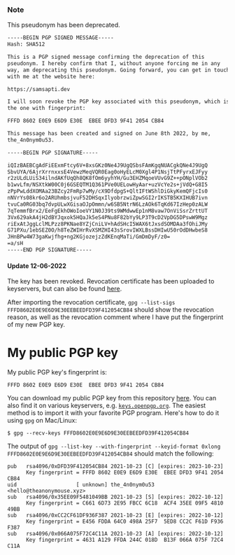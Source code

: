 ### Note

This pseudonym has been deprecated.

```txt
-----BEGIN PGP SIGNED MESSAGE-----
Hash: SHA512

This is a PGP signed message confirming the deprecation of this
pseudonym. I hereby confirm that I, without anyone forcing me in any
way, am deprecating this pseudonym. Going forward, you can get in touch
with me at the website here:

https://samsapti.dev

I will soon revoke the PGP key associated with this pseudonym, which is
the one with fingerprint:

FFFD 8602 E0E9 E6D9 E30E  EBEE DFD3 9F41 2054 CB84

This message has been created and signed on June 8th 2022, by me,
the_4n0nym0u53.

-----BEGIN PGP SIGNATURE-----

iQIzBAEBCgAdFiEExmFtcy6V+8xsGKz0Ne4J9UgQSbsFAmKgqNUACgkQNe4J9UgQ
SbvUYA/6AjrXrrnxxsE4VewzMeqVQR0Eag0oHyELcM0Xgl4P1NsjTtPFyrxEJFyy
r2zULdLUiS34ilndAKfUqQh8QK8fOm6yyhYH/Gu3EHZMqoeVUvG9Z++pONplVOb2
b1wvLfm/NSXtkW00C0j6GSEQTM1Q361PVe0UELowHyAar+uzVcYe2s+jVdQ+G8I5
zPpPwLddXOMAa23BZcy2FmRp7wMy/cX9DfdpgS+QltIFtWShlDiGkyKemQFjcIs0
nNVrYs08kr6o2ARUhmbsjvuF52DHSqxIlyobrzwiZpwSGI2rIKSTB5KXIHUB7ivn
tvuCa0RG03bq7dvpULwXGisaOJpOmmn/w6SB5NtrN6LzAOk6TqKd67IzHep0zALW
7qTemmfBrx2/EeFgEkhOWoIoeVY1N0J39ts9WMdwwEp1nM8vaw7OnViSsrZrttUT
3Vx629akA4jH2dBYJqxok5HQaJk5eS4PNu8F82bYy9LP3T9cD2VpDG5DPswW9Mgz
riExAtJggLclMLPzz8PKNae8YZjCniLV+hAdSHcI5WAX6tJxsdSOMDAa3fOhiJMy
G71PXu/1ebSEZ0O/h8TeZWIHrRvXSMZHI43sSrovIWXLBssDHIwU50rOdDHwbeS8
JHnBPw4W73gaKwjfhg+ng2KGjozejzZdKEnqMaTi/GmDmDyF/z0=
=a/sH
-----END PGP SIGNATURE-----
```

#### Update 12-06-2022

The key has been revoked. Revocation certificate has been uploaded to
keyservers, but can also be found
[here](https://raw.githubusercontent.com/samsaptidev/pgp-public-key-theanonymousexyz/main/revoke.asc).

After importing the revocation certificate, `gpg --list-sigs
FFFD8602E0E9E6D9E30EEBEEDFD39F412054CB84` should show the revocation
reason, as well as the revocation comment where I have put the
fingerprint of my new PGP key.

# My public PGP key

My public PGP key's fingerprint is:

```
FFFD 8602 E0E9 E6D9 E30E  EBEE DFD3 9F41 2054 CB84
```

You can download my public PGP key from this repository
[here](https://raw.githubusercontent.com/samsaptidev/pgp-public-key-theanonymousexyz/main/pgp.asc).
You can also find it on various keyservers, e.g.
[`keys.openpgp.org`](https://keys.openpgp.org/vks/v1/by-fingerprint/FFFD8602E0E9E6D9E30EEBEEDFD39F412054CB84).
The easiest method is to import it with your favorite PGP program. Here's how
to do it using `gpg` on Mac/Linux:

```
$ gpg --recv-keys FFFD8602E0E9E6D9E30EEBEEDFD39F412054CB84
```

The output of `gpg --list-key --with-fingerprint --keyid-format 0xlong
FFFD8602E0E9E6D9E30EEBEEDFD39F412054CB84` should match the following:

```
pub   rsa4096/0xDFD39F412054CB84 2021-10-23 [C] [expires: 2023-10-23]
      Key fingerprint = FFFD 8602 E0E9 E6D9 E30E  EBEE DFD3 9F41 2054 CB84
uid                   [ unknown] the_4n0nym0u53 <hello@theanonymouse.xyz>
sub   rsa4096/0x35EE09F5481049BB 2021-10-23 [S] [expires: 2022-10-12]
      Key fingerprint = C661 6D73 2E95 FBCC 6C18  ACF4 35EE 09F5 4810 49BB
sub   rsa4096/0xCC2CF61DF936F387 2021-10-23 [E] [expires: 2022-10-12]
      Key fingerprint = E456 FDDA 64C0 498A 25F7  5ED8 CC2C F61D F936 F387
sub   rsa4096/0x066A075F72C4C11A 2021-10-23 [A] [expires: 2022-10-12]
      Key fingerprint = 4631 A129 FFDA 244C 018D  B13F 066A 075F 72C4 C11A
```

